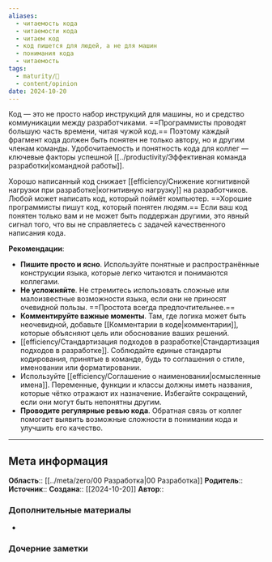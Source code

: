 ```yaml
---
aliases:
  - читаемость кода
  - читаемости кода
  - читаем код
  - код пишется для людей, а не для машин
  - понимания кода
  - читаемость
tags:
  - maturity/🌱
  - content/opinion
date: 2024-10-20
---
```

Код — это не просто набор инструкций для машины, но и средство коммуникации между разработчиками. ==Программисты проводят большую часть времени, читая чужой код.== Поэтому каждый фрагмент кода должен быть понятен не только автору, но и другим членам команды. Удобочитаемость и понятность кода для коллег — ключевые факторы успешной [[../productivity/Эффективная команда разработки|командной работы]].

Хорошо написанный код снижает [[efficiency/Снижение когнитивной нагрузки при разработке|когнитивную нагрузку]] на разработчиков. Любой может написать код, который поймёт компьютер. ==Хорошие программисты пишут код, который понятен людям.== Если ваш код понятен только вам и не может быть поддержан другими, это явный сигнал того, что вы не справляетесь с задачей качественного написания кода.

**Рекомендации**:
- **Пишите просто и ясно**. Используйте понятные и распространённые конструкции языка, которые легко читаются и понимаются коллегами.
- **Не усложняйте**. Не стремитесь использовать сложные или малоизвестные возможности языка, если они не приносят очевидной пользы. ==Простота всегда предпочтительнее.==
- **Комментируйте важные моменты**. Там, где логика может быть неочевидной, добавьте [[Комментарии в коде|комментарии]], которые объясняют цель или обоснование ваших решений.
- [[efficiency/Стандартизация подходов в разработке|Стандартизация подходов в разработке]]. Соблюдайте единые стандарты кодирования, принятые в команде, будь то соглашения о стиле, именовании или форматировании.
- Используйте [[efficiency/Соглашение о наименовании|осмысленные имена]]. Переменные, функции и классы должны иметь названия, которые чётко отражают их назначение. Избегайте сокращений, если они могут быть непонятны другим.
- **Проводите регулярные ревью кода**. Обратная связь от коллег помогает выявить возможные сложности в понимании кода и улучшить его качество.

***
## Мета информация
**Область**:: [[../meta/zero/00 Разработка|00 Разработка]]
**Родитель**:: 
**Источник**:: 
**Создана**:: [[2024-10-20]]
**Автор**:: 
### Дополнительные материалы
- 

### Дочерние заметки
<!-- QueryToSerialize: LIST FROM [[]] WHERE contains(Родитель, this.file.link) or contains(parents, this.file.link) -->

